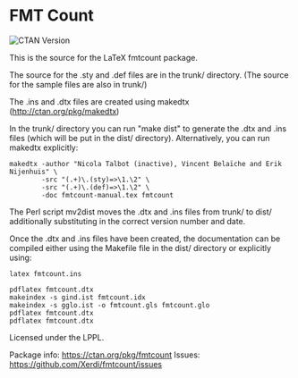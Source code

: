 # FMT Count
![CTAN Version](https://img.shields.io/ctan/v/fmtcount)

This is the source for the LaTeX fmtcount package.

The source for the .sty and .def files are in the trunk/ directory.
(The source for the sample files are also in trunk/)

The .ins and .dtx files are created using makedtx
(http://ctan.org/pkg/makedtx)

In the trunk/ directory you can run "make dist" to generate the .dtx
and .ins files (which will be put in the dist/ directory).
Alternatively, you can run makedtx explicitly:

    makedtx -author "Nicola Talbot (inactive), Vincent Belaïche and Erik Nijenhuis" \
            -src "(.+)\.(sty)=>\1.\2" \
            -src "(.+)\.(def)=>\1.\2" \
            -doc fmtcount-manual.tex fmtcount

The Perl script mv2dist moves the .dtx and .ins files from trunk/ to
dist/ additionally substituting in the correct version number and
date.

Once the .dtx and .ins files have been created, the documentation
can be compiled either using the Makefile file in the dist/
directory or explicitly using:

    latex fmtcount.ins

    pdflatex fmtcount.dtx
    makeindex -s gind.ist fmtcount.idx
    makeindex -s gglo.ist -o fmtcount.gls fmtcount.glo
    pdflatex fmtcount.dtx
    pdflatex fmtcount.dtx

Licensed under the LPPL.

Package info: https://ctan.org/pkg/fmtcount
Issues: https://github.com/Xerdi/fmtcount/issues
